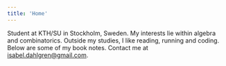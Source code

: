 ```yaml
---
title: 'Home'
---
```

Student at KTH/SU in Stockholm, Sweden. My interests lie within algebra and combinatorics. Outside my studies, I like reading, running and coding. Below are some of my book notes. Contact me at [isabel.dahlgren@gmail.com](mailto:isabel.dahlgren@gmail.com).
